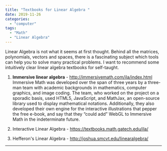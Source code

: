 ```yaml
---
title: "Textbooks for Linear Algebra "
date: 2019-11-26
categories:
  - "computer"
tags:
  - "Math"
  - "Linear Algebra"
---
```


Linear Algebra is not what it seems at first thought. Behind all the matrices, polynomials, vectors and spaces, there is a fascinating subject which tools can help you to solve many practical problems. I want to recommend some intuitively clear linear algebra textbooks for self-taught.

1. **Immersive linear algebra** - http://immersivemath.com/ila/index.html  Immersive Math was developed over the span of three years by a three-man team with academic backgrounds in mathematics, computer graphics, and image coding.  The team, who worked on the project on a sporadic basis, used HTML5, JavaScript, and MathJax, an open-source library used to display mathematical notations. Additionally, they also developed their own engine for the interactive illustrations that pepper the free e-book, and say that they “could add” WebGL to Immersive Math in the indeterminate future.

2. Interactive Linear Algebra - https://textbooks.math.gatech.edu/ila/

3. Hefferon's Linear Algebra - http://joshua.smcvt.edu/linearalgebra/

---







